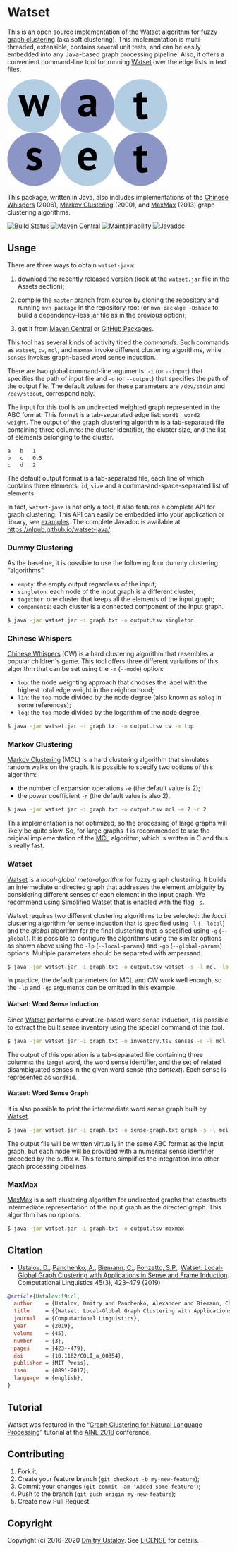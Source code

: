 # Watset

This is an open source implementation of the [Watset] algorithm for [fuzzy graph clustering](https://en.wikipedia.org/wiki/Fuzzy_clustering) (aka soft clustering). This implementation is multi-threaded, extensible, contains several unit tests, and can be easily embedded into any Java-based graph processing pipeline. Also, it offers a convenient command-line tool for running [Watset] over the edge lists in text files.

![Watset](src/main/javadoc/doc-files/Watset.svg)

This package, written in Java, also includes implementations of the [Chinese Whispers] (2006), [Markov Clustering] (2000), and [MaxMax] (2013) graph clustering algorithms.

[![Build Status][github_tests_badge]][github_tests_link] [![Maven Central][maven_badge]][maven_link] [![Maintainability][codeclimate_badge]][codeclimate_link] [![Javadoc][javadoc_badge]][javadoc_link]

[github_tests_badge]: https://github.com/nlpub/watset-java/workflows/Unit%20Tests/badge.svg?branch=master
[github_tests_link]: https://github.com/nlpub/watset-java/actions?query=workflow%3A%22Unit+Tests%22
[maven_badge]: https://maven-badges.herokuapp.com/maven-central/org.nlpub/watset/badge.svg
[maven_link]: https://search.maven.org/artifact/org.nlpub/watset
[codeclimate_badge]: https://api.codeclimate.com/v1/badges/2f2a90dd42ae703e9e5d/maintainability
[codeclimate_link]: https://codeclimate.com/github/nlpub/watset-java/maintainability
[javadoc_badge]: https://img.shields.io/badge/javadoc-master-brightgreen
[javadoc_link]: https://nlpub.github.io/watset-java/

## Usage

There are three ways to obtain `watset-java`:

1. download the [recently released version](https://github.com/nlpub/watset-java/releases/latest) (look at the `watset.jar` file in the Assets section);

2. compile the `master` branch from source by cloning the [repository](https://github.com/nlpub/watset-java) and running `mvn package` in the repository root (or `mvn package -Dshade` to build a dependency-less jar file as in the previous option);

3. get it from [Maven Central][maven_link] or [GitHub Packages](https://github.com/nlpub/watset-java/packages).

This tool has several kinds of activity titled the *commands*. Such commands as `watset`, `cw`, `mcl`, and `maxmax` invoke different clustering algorithms, while `senses` invokes graph-based word sense induction.

There are two global command-line arguments: `-i` (or `--input`) that specifies the path of input file and `-o` (or `--output`) that specifies the path of the output file. The default values for these parameters are `/dev/stdin` and `/dev/stdout`, correspondingly.

The input for this tool is an undirected weighted graph represented in the ABC format. This format is a tab-separated edge list: <code>word1&#9;word2&#9;weight</code>. The output of the graph clustering algorithm is a tab-separated file containing three columns: the cluster identifier, the cluster size, and the list of elements belonging to the cluster.

```
a	b	1
b	c	0.5
c	d	2
```

The default output format is a tab-separated file, each line of which contains three elements: `id`, `size` and a comma-and-space-separated list of elements.

In fact, `watset-java` is not only a tool, it also features a complete API for graph clustering. This API can easily be embedded into your application or library, see [examples](examples/). The complete Javadoc is available at <https://nlpub.github.io/watset-java/>.

### Dummy Clustering

As the baseline, it is possible to use the following four dummy clustering “algorithms”:

* `empty`: the empty output regardless of the input;
* `singleton`: each node of the input graph is a different cluster;
* `together`: one cluster that keeps all the elements of the input graph;
* `components`: each cluster is a connected component of the input graph.

```bash
$ java -jar watset.jar -i graph.txt -o output.tsv singleton
```

### Chinese Whispers

[Chinese Whispers] (CW) is a hard clustering algorithm that resembles a popular children's game. This tool offers three different variations of this algorithm that can be set using the `-m` (`--mode`) option:

* `top`: the node weighting approach that chooses the label with the highest total edge weight in the neighborhood;
* `lin`: the `top` mode divided by the node degree (also known as `nolog` in some references);
* `log`: the `top` mode divided by the logarithm of the node degree.

```bash
$ java -jar watset.jar -i graph.txt -o output.tsv cw -m top
```

### Markov Clustering

[Markov Clustering] (MCL) is a hard clustering algorithm that simulates random walks on the graph. It is possible to specify two options of this algorithm:

* the number of expansion operations `-e` (the default value is 2);
* the power coefficient `-r` (the default value is also 2).

```bash
$ java -jar watset.jar -i graph.txt -o output.tsv mcl -e 2 -r 2
```

This implementation is not optimized, so the processing of large graphs will likely be quite slow. So, for large graphs it is recommended to use the original implementation of the [MCL](https://micans.org/mcl/) algorithm, which is written in C and thus is really fast.

### Watset

[Watset] is a *local-global meta-algorithm* for fuzzy graph clustering. It builds an intermediate undirected graph that addresses the element ambiguity by considering different senses of each element in the input graph. We recommend using Simplified Watset that is enabled with the flag `-s`.

Watset requires two different clustering algorithms to be selected: the *local* clustering algorithm for sense induction that is specified using `-l` (`--local`) and the *global* algorithm for the final clustering that is specified using `-g` (`--global`). It is possible to configure the algorithms using the similar options as shown above using the `-lp` (`--local-params`) and `-gp` (`--global-params`) options. Multiple parameters should be separated with ampersand.

```bash
$ java -jar watset.jar -i graph.txt -o output.tsv watset -s -l mcl -lp e=1 -lp r=3 -g cw -gp mode=lin
```

In practice, the default parameters for MCL and CW work well enough, so the `-lp` and `-gp` arguments can be omitted in this example.

#### Watset: Word Sense Induction

Since [Watset] performs curvature-based word sense induction, it is possible to extract the built sense inventory using the special command of this tool.

```bash
$ java -jar watset.jar -i graph.txt -o inventory.tsv senses -s -l mcl
```

The output of this operation is a tab-separated file containing three columns: the target word, the word sense identifier, and the set of related disambiguated senses in the given word sense (the *context*). Each sense is represented as `word#id`.

#### Watset: Word Sense Graph

It is also possible to print the intermediate word sense graph built by [Watset].

```bash
$ java -jar watset.jar -i graph.txt -o sense-graph.txt graph -s -l mcl
```

The output file will be written virtually in the same ABC format as the input graph, but each node will be provided with a numerical sense identifier preceded by the suffix `#`. This feature simplifies the integration into other graph processing pipelines.

### MaxMax

[MaxMax] is a soft clustering algorithm for undirected graphs that constructs intermediate representation of the input graph as the directed graph. This algorithm has no options.

```bash
$ java -jar watset.jar -i graph.txt -o output.tsv maxmax
```

## Citation

* [Ustalov, D.](https://github.com/dustalov), [Panchenko, A.](https://github.com/alexanderpanchenko), [Biemann, C.](https://www.inf.uni-hamburg.de/en/inst/ab/lt/people/chris-biemann.html), [Ponzetto, S.P.](https://www.uni-mannheim.de/dws/people/professors/prof-dr-simone-paolo-ponzetto/): [Watset: Local-Global Graph Clustering with Applications in Sense and Frame Induction](https://doi.org/10.1162/COLI_a_00354). Computational Linguistics 45(3), 423&ndash;479 (2019)

```bibtex
@article{Ustalov:19:cl,
  author    = {Ustalov, Dmitry and Panchenko, Alexander and Biemann, Chris and Ponzetto, Simone Paolo},
  title     = {{Watset: Local-Global Graph Clustering with Applications in Sense and Frame Induction}},
  journal   = {Computational Linguistics},
  year      = {2019},
  volume    = {45},
  number    = {3},
  pages     = {423--479},
  doi       = {10.1162/COLI_a_00354},
  publisher = {MIT Press},
  issn      = {0891-2017},
  language  = {english},
}
```

## Tutorial

Watset was featured in the &ldquo;[Graph Clustering for Natural Language Processing](https://doi.org/10.5281/zenodo.1161505)&rdquo; tutorial at the [AINL&nbsp;2018](https://ainlconf.ru/2018/) conference.

## Contributing

1. Fork it;
2. Create your feature branch (`git checkout -b my-new-feature`);
3. Commit your changes (`git commit -am 'Added some feature'`);
4. Push to the branch (`git push origin my-new-feature`);
5. Create new Pull Request.

## Copyright

Copyright (c) 2016&ndash;2020 [Dmitry Ustalov]. See [LICENSE](LICENSE) for details.

[Watset]: https://doi.org/10.1162/COLI_a_00354
[Chinese Whispers]: https://doi.org/10.3115/1654758.1654774
[Markov Clustering]: https://hdl.handle.net/1874/848
[MaxMax]: https://doi.org/10.1007/978-3-642-37247-6_30
[Dmitry Ustalov]: https://github.com/dustalov
